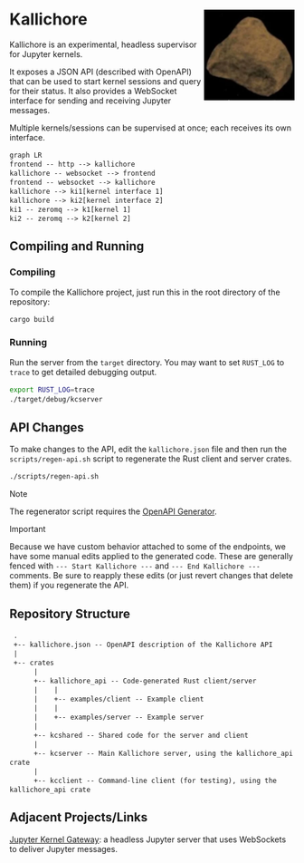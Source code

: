# Kallichore <img src="doc/Kallichore.webp" align="right" height=160 />

Kallichore is an experimental, headless supervisor for Jupyter kernels.

It exposes a JSON API (described with OpenAPI) that can be used to start kernel sessions and query for their status. It also provides a WebSocket interface for sending and receiving Jupyter messages.

Multiple kernels/sessions can be supervised at once; each receives its own interface.

```mermaid
graph LR
frontend -- http --> kallichore
kallichore -- websocket --> frontend
frontend -- websocket --> kallichore
kallichore --> ki1[kernel interface 1]
kallichore --> ki2[kernel interface 2]
ki1 -- zeromq --> k1[kernel 1]
ki2 -- zeromq --> k2[kernel 2]
```

## Compiling and Running

### Compiling

To compile the Kallichore project, just run this in the root directory of the repository:

```bash
cargo build
```

### Running

Run the server from the `target` directory. You may want to set `RUST_LOG` to `trace` to get detailed debugging output.

```bash
export RUST_LOG=trace
./target/debug/kcserver
```

## API Changes

To make changes to the API, edit the `kallichore.json` file and then run the `scripts/regen-api.sh` script to regenerate the Rust client and server crates.

```bash
./scripts/regen-api.sh
```

> [!NOTE]
> The regenerator script requires the [OpenAPI Generator](https://openapi-generator.tech/docs/installation).

> [!IMPORTANT]
> Because we have custom behavior attached to some of the endpoints, we have some manual edits applied to the generated code. These are generally fenced with `--- Start Kallichore ---` and `--- End Kallichore ---` comments. Be sure to reapply these edits (or just revert changes that delete them) if you regenerate the API.

## Repository Structure

```
 .
 +-- kallichore.json -- OpenAPI description of the Kallichore API
 |
 +-- crates
      |
      +-- kallichore_api -- Code-generated Rust client/server
      |    |
      |    +-- examples/client -- Example client
      |    |
      |    +-- examples/server -- Example server
      |
      +-- kcshared -- Shared code for the server and client
      |
      +-- kcserver -- Main Kallichore server, using the kallichore_api crate
      |
      +-- kcclient -- Command-line client (for testing), using the kallichore_api crate
```

## Adjacent Projects/Links

[Jupyter Kernel Gateway](https://jupyter-kernel-gateway.readthedocs.io/en/latest/): a headless Jupyter server that uses WebSockets to deliver Jupyter messages.
